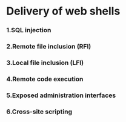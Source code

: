    # Delivery of web shells
   ### 1.SQL injection
   ### 2.Remote file inclusion (RFI) 
   ### 3.Local file inclusion (LFI) 
   ### 4.Remote code execution
   ### 5.Exposed administration interfaces
   ### 6.Cross-site scripting
